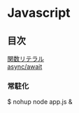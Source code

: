 # Javascript

## 目次
[関数リテラル](./function_literal.md)  
[async/await](./async.md)  

### 常駐化
$ nohup node app.js &